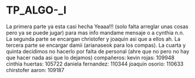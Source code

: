 # TP_ALGO-_I
La primera parte ya esta casi hecha Yeaaa!!! (solo falta arreglar unas cosas pero ya se puede jugar)
para mas info mandame mensaje o a cynthia n.n.
La segunda parte se encargan christofer y joaquin asi que a ellos ah.
La tercera parte se encargar damii (arianaseok para los compas).
La cuarta y quinta decidimos no hacerlo por falta de personal (ahre que no pero no hay que hacer nada asi que lo dejamos)
compañeros:
kevin rojas: 109948
cinthia huertas: 105722
daniela fernandez: 110344
joaquin osorio: 110633
chirstofer aaron: 109187
